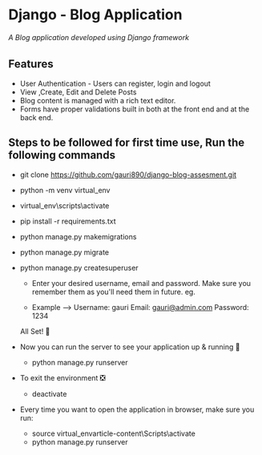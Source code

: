 # Django - Blog Application

###### A Blog application developed using Django framework

## Features
* User Authentication - Users can register, login and logout
* View ,Create, Edit and Delete Posts
* Blog content is managed with a rich text editor.
* Forms have proper validations built in both at the front end and at the back end.

## Steps to be followed for first time use, Run the following commands

 * git clone https://github.com/gauri890/django-blog-assesment.git
 
 * python -m venv virtual_env
 
 * virtual_env\scripts\activate
 
 * pip install -r requirements.txt
 * python manage.py makemigrations
 * python manage.py migrate
 * python manage.py createsuperuser
   * Enter your desired username, email and password. Make sure you remember them as you'll need them in future.
   eg.

   * Example --> Username: gauri
   Email: gauri@admin.com
   Password: 1234

   All Set! 🤩

* Now you can run the server to see your application up & running 🚀

  * python manage.py runserver

* To exit the environment ❎
  * deactivate
* Every time you want to open the application in browser, make sure you run:
  * source virtual_envarticle-content\Scripts\activate
  * python manage.py runserver

 

